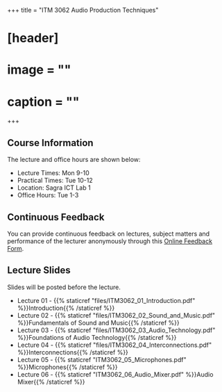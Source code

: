 +++
title = "ITM 3062 Audio Production Techniques"

# [header]
# image = ""
# caption = ""
+++

## Course Information
The lecture and office hours are shown below:

- Lecture Times: Mon 9-10
- Practical Times: Tue 10-12
- Location: Sagra ICT Lab 1
- Office Hours: Tue 1-3

## Continuous Feedback
You can provide continuous feedback on lectures, subject matters and performance of the lecturer anonymously through this [Online Feedback Form](https://goo.gl/forms/nNjjLcAC1CWMakt93).
 
## Lecture Slides
Slides will be posted before the lecture.

- Lecture 01 - {{% staticref "files/ITM3062_01_Introduction.pdf" %}}Introduction{{% /staticref %}}
- Lecture 02 - {{% staticref "files/ITM3062_02_Sound_and_Music.pdf" %}}Fundamentals of Sound and Music{{% /staticref %}}
- Lecture 03 - {{% staticref "files/ITM3062_03_Audio_Technology.pdf" %}}Foundations of Audio Technology{{% /staticref %}}
- Lecture 04 - {{% staticref "files/ITM3062_04_Interconnections.pdf" %}}Interconnections{{% /staticref %}}
- Lecture 05 - {{% staticref "ITM3062_05_Microphones.pdf" %}}Microphones{{% /staticref %}}
- Lecture 06 - {{% staticref "ITM3062_06_Audio_Mixer.pdf" %}}Audio Mixer{{% /staticref %}}
